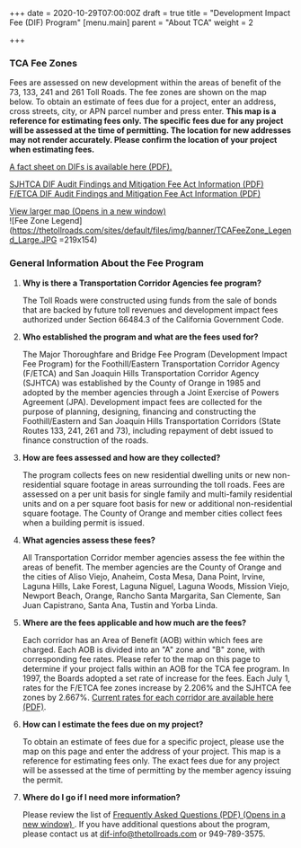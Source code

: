 +++
date = 2020-10-29T07:00:00Z
draft = true
title = "Development Impact Fee (DIF) Program"
[menu.main]
parent = "About TCA"
weight = 2

+++
### TCA Fee Zones

Fees are assessed on new development within the areas of benefit of the 73, 133, 241 and 261 Toll Roads. The fee zones are shown on the map below. To obtain an estimate of fees due for a project, enter an address, cross streets, city, or APN parcel number and press enter. **This map is a reference for estimating fees only. The specific fees due for any project will be assessed at the time of permitting. The location for new addresses may not render accurately. Please confirm the location of your project when estimating fees.**

[A fact sheet on DIFs is available here (PDF).](https://thetollroads.com/sites/default/files/Development_Impact_Fees_Fact_Sheet.pdf)

[SJHTCA DIF Audit Findings and Mitigation Fee Act Information (PDF)](https://thetollroads.com/sites/default/files/2020S_006_SJH_DIFs_Audit_Report_signed.pdf)  
[F/ETCA DIF Audit Findings and Mitigation Fee Act Information (PDF)](https://thetollroads.com/sites/default/files/2020F_020_FE_DIFs_Audit_Report_signed.pdf)



[View larger map (Opens in a new window) ](https://thetollroads.com/sites/default/files/dif-map/index.html)  
![Fee Zone Legend](https://thetollroads.com/sites/default/files/img/banner/TCAFeeZone_Legend_Large.JPG =219x154)

### General Information About the Fee Program

1. **Why is there a Transportation Corridor Agencies fee program?**

   The Toll Roads were constructed using funds from the sale of bonds that are backed by future toll revenues and development impact fees authorized under Section 66484.3 of the California Government Code.
2. **Who established the program and what are the fees used for?**

   The Major Thoroughfare and Bridge Fee Program (Development Impact Fee Program) for the Foothill/Eastern Transportation Corridor Agency (F/ETCA) and San Joaquin Hills Transportation Corridor Agency (SJHTCA) was established by the County of Orange in 1985 and adopted by the member agencies through a Joint Exercise of Powers Agreement (JPA). Development impact fees are collected for the purpose of planning, designing, financing and constructing the Foothill/Eastern and San Joaquin Hills Transportation Corridors (State Routes 133, 241, 261 and 73), including repayment of debt issued to finance construction of the roads.
3. **How are fees assessed and how are they collected?**

   The program collects fees on new residential dwelling units or new non-residential square footage in areas surrounding the toll roads. Fees are assessed on a per unit basis for single family and multi-family residential units and on a per square foot basis for new or additional non-residential square footage. The County of Orange and member cities collect fees when a building permit is issued.
4. **What agencies assess these fees?**

   All Transportation Corridor member agencies assess the fee within the areas of benefit. The member agencies are the County of Orange and the cities of Aliso Viejo, Anaheim, Costa Mesa, Dana Point, Irvine, Laguna Hills, Lake Forest, Laguna Niguel, Laguna Woods, Mission Viejo, Newport Beach, Orange, Rancho Santa Margarita, San Clemente, San Juan Capistrano, Santa Ana, Tustin and Yorba Linda.
5. **Where are the fees applicable and how much are the fees?**

   Each corridor has an Area of Benefit (AOB) within which fees are charged. Each AOB is divided into an "A" zone and "B" zone, with corresponding fee rates. Please refer to the map on this page to determine if your project falls within an AOB for the TCA fee program. In 1997, the Boards adopted a set rate of increase for the fees. Each July 1, rates for the F/ETCA fee zones increase by 2.206% and the SJHTCA fee zones by 2.667%. [Current rates for each corridor are available here (PDF)](https://thetollroads.com/sites/default/files/TCA%20DIF%20Rate%20FY21.pdf).
6. **How can I estimate the fees due on my project?**

   To obtain an estimate of fees due for a specific project, please use the map on this page and enter the address of your project. This map is a reference for estimating fees only. The exact fees due for any project will be assessed at the time of permitting by the member agency issuing the permit.
7. **Where do I go if I need more information?**

   Please review the list of [Frequently Asked Questions (PDF) (Opens in a new window) ](https://thetollroads.com/sites/default/files/DIF_FAQs_2020_0.pdf). If you have additional questions about the program, please contact us at [dif-info@thetollroads.com](mailto:dif-info@thetollroads.com) or 949-789-3575.